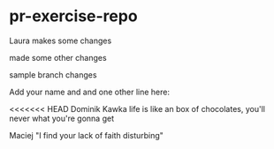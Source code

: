 # pr-exercise-repo

Laura makes some changes

made some other changes

sample branch changes

Add your name and and one other line here:

<<<<<<< HEAD
Dominik Kawka
life is like an box of chocolates, you'll never what you're gonna get



Maciej
"I find your lack of faith disturbing"


